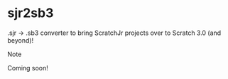 # sjr2sb3
.sjr -> .sb3 converter to bring ScratchJr projects over to Scratch 3.0 (and beyond)!

> [!NOTE]
> Coming soon!
